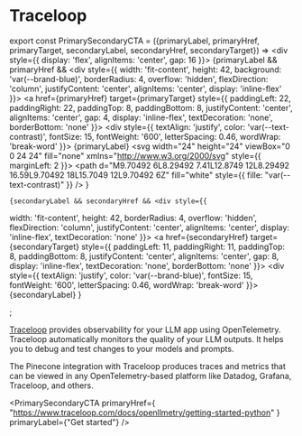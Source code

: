 # Traceloop

export const PrimarySecondaryCTA = ({primaryLabel, primaryHref, primaryTarget, secondaryLabel, secondaryHref, secondaryTarget}) => <div style={{
  display: 'flex',
  alignItems: 'center',
  gap: 16
}}>
   {primaryLabel && primaryHref && <div style={{
  width: 'fit-content',
  height: 42,
  background: 'var(--brand-blue)',
  borderRadius: 4,
  overflow: 'hidden',
  flexDirection: 'column',
  justifyContent: 'center',
  alignItems: 'center',
  display: 'inline-flex'
}}>
      <a href={primaryHref} target={primaryTarget} style={{
  paddingLeft: 22,
  paddingRight: 22,
  paddingTop: 8,
  paddingBottom: 8,
  justifyContent: 'center',
  alignItems: 'center',
  gap: 4,
  display: 'inline-flex',
  textDecoration: 'none',
  borderBottom: 'none'
}}>
        <div style={{
  textAlign: 'justify',
  color: 'var(--text-contrast)',
  fontSize: 15,
  fontWeight: '600',
  letterSpacing: 0.46,
  wordWrap: 'break-word'
}}>
          {primaryLabel}
        </div>
        <svg width="24" height="24" viewBox="0 0 24 24" fill="none" xmlns="http://www.w3.org/2000/svg" style={{
  marginLeft: 2
}}>
          <path d="M9.70492 6L8.29492 7.41L12.8749 12L8.29492 16.59L9.70492 18L15.7049 12L9.70492 6Z" fill="white" style={{
  fille: "var(--text-contrast)"
}} />
        </svg>
      </a>
    </div>}

    {secondaryLabel && secondaryHref && <div style={{
  width: 'fit-content',
  height: 42,
  borderRadius: 4,
  overflow: 'hidden',
  flexDirection: 'column',
  justifyContent: 'center',
  alignItems: 'center',
  display: 'inline-flex',
  textDecoration: 'none'
}}>
        <a href={secondaryHref} target={secondaryTarget} style={{
  paddingLeft: 11,
  paddingRight: 11,
  paddingTop: 8,
  paddingBottom: 8,
  justifyContent: 'center',
  alignItems: 'center',
  gap: 8,
  display: 'inline-flex',
  textDecoration: 'none',
  borderBottom: 'none'
}}>
          <div style={{
  textAlign: 'justify',
  color: 'var(--brand-blue)',
  fontSize: 15,
  fontWeight: '600',
  letterSpacing: 0.46,
  wordWrap: 'break-word'
}}>
            {secondaryLabel}
          </div>
        </a>
      </div>}

  </div>;

[Traceloop](https://www.traceloop.com/) provides observability for your LLM app using OpenTelemetry. Traceloop automatically monitors the quality of your LLM outputs. It helps you to debug and test changes to your models and prompts.

The Pinecone integration with Traceloop produces traces and metrics that can be viewed in any OpenTelemetry-based platform like Datadog, Grafana, Traceloop, and others.

<PrimarySecondaryCTA
  primaryHref={
  "https://www.traceloop.com/docs/openllmetry/getting-started-python"
}
  primaryLabel={"Get started"}
/>
